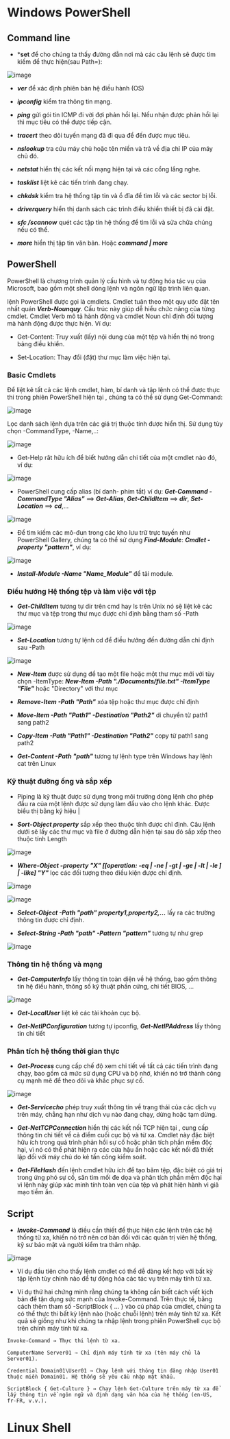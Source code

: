 # Windows PowerShell

## Command line

- ***set** để cho chúng ta thấy đường dẫn nơi mà các câu lệnh sẽ được tìm kiếm để thực hiện(sau Path=):

![image](https://github.com/user-attachments/assets/bf69e0c9-e7a3-45ec-8a78-5977f0023b1e)

- ***ver***  để xác định phiên bản hệ điều hành (OS)

- ***ipconfig*** kiểm tra thông tin mạng.

- ***ping*** gửi gói tin ICMP đi vời đợi phản hồi lại. Nếu nhận được phản hồi lại thì mục tiêu có thể được tiếp cận.

- ***tracert*** theo dõi tuyến mạng đã đi qua để đến được mục tiêu.

- ***nslookup*** tra cứu máy chủ hoặc tên miền và trả về địa chỉ IP của máy chủ đó.

- ***netstat*** hiển thị các kết nối mạng hiện tại và các cổng lắng nghe.

- ***tasklist*** liệt kê các tiến trình đang chạy.

- ***chkdsk*** kiểm tra hệ thống tập tin và ổ đĩa để tìm lỗi và các sector bị lỗi.

- ***driverquery*** hiển thị danh sách các trình điều khiển thiết bị đã cài đặt.

- ***sfc /scannow*** quét các tập tin hệ thống để tìm lỗi và sửa chữa chúng nếu có thể.

- ***more*** hiển thị tập tin văn bản. Hoặc ***command | more***

## PowerShell

PowerShell là chương trình quản lý cấu hình và tự động hóa tác vụ của Microsoft, bao gồm một shell dòng lệnh và ngôn ngữ lập trình liên quan.

lệnh PowerShell được gọi là cmdlets. Cmdlet tuân theo một quy ước đặt tên nhất quán ***Verb-Nounquy***. Cấu trúc này giúp dễ hiểu chức năng của từng cmdlet. Cmdlet Verb mô tả hành động và cmdlet Noun chỉ định đối tượng mà hành động được thực hiện. Ví dụ:

- Get-Content: Truy xuất (lấy) nội dung của một tệp và hiển thị nó trong bảng điều khiển.

- Set-Location: Thay đổi (đặt) thư mục làm việc hiện tại.

### Basic Cmdlets

Để liệt kê tất cả các lệnh cmdlet, hàm, bí danh và tập lệnh có thể được thực thi trong phiên PowerShell hiện tại , chúng ta có thể sử dụng Get-Command:

![image](https://github.com/user-attachments/assets/e6b7695f-fb61-492f-99dd-ba9a0f1052a3)

Lọc danh sách lệnh dựa trên các giá trị thuộc tính được hiển thị. Sử dụng tùy chọn -CommandType, -Name,..:

![image](https://github.com/user-attachments/assets/e4773e89-a9b8-4186-9bb0-7ab31c0aa057)

- Get-Help rât hữu ích để biết hướng dẫn chi tiết của một cmdlet nào đó, ví dụ:

![image](https://github.com/user-attachments/assets/f25d202f-d500-4537-9f9c-794d00d7ecc0)

- PowerShell cung cấp alias (bí danh- phím tắt) ví dụ: ***Get-Command -CommandType "Alias"*** ==> ***Get-Alias***, ***Get-ChildItem*** ==> ***dir***, ***Set-Location*** ==> ***cd***,...

![image](https://github.com/user-attachments/assets/a6586fa7-dd99-421c-a741-3fea8a7569be)

- Để tìm kiếm các mô-đun trong các kho lưu trữ trực tuyến như PowerShell Gallery, chúng ta có thể sử dụng ***Find-Module***: ***Cmdlet -property "pattern"***, ví dụ:

![image](https://github.com/user-attachments/assets/ebf64f19-abaf-4c7d-b609-28fa785cf2fd)

- ***Install-Module -Name "Name_Module"*** để tải module.

### Điều hướng Hệ thống tệp và làm việc với tệp

- ***Get-ChildItem*** tương tự dir trên cmd hay ls trên Unix nó sẽ liệt kê các thư mục và tệp trong thư mục được chỉ định bằng tham số -Path

![image](https://github.com/user-attachments/assets/1dadebbe-e84f-4032-b31a-d4fbabf4a2c1)

- ***Set-Location*** tương tự lệnh cd để điều hướng đến đường dẫn chỉ định sau -Path

![image](https://github.com/user-attachments/assets/7d050484-dcbb-418a-a369-16e214cf4fe8)

- ***New-Item*** được sử dụng để tạo một file hoặc một thư mục mới với tùy chọn -ItemType: ***New-Item -Path "./Documents/file.txt" -ItemType "File"*** hoặc "Directory" với thư mục

- ***Remove-Item -Path "Path"*** xóa tệp hoặc thư mục được chỉ định

- ***Move-Item -Path "Path1" -Destination "Path2"*** di chuyển từ path1 sang path2

- ***Copy-Item -Path "Path1" -Destination "Path2"*** copy từ path1 sang path2

- ***Get-Content -Path "path"*** tương tự lệnh type trên Windows hay lệnh cat trên Linux

### Kỹ thuật đường ống và sắp xếp

- Piping là kỹ thuật được sử dụng trong môi trường dòng lệnh cho phép đầu ra của một lệnh được sử dụng làm đầu vào cho lệnh khác. Được biểu thị bằng ký hiệu |

- ***Sort-Object property*** sắp xếp theo thuộc tính được chỉ định. Câu lệnh dưới sẽ lấy các thư mục và file ở đường dẫn hiện tại sau đó sắp xếp theo thuộc tính Length

![image](https://github.com/user-attachments/assets/23b2f0a6-8c19-491e-bdf8-2e330325ef32)

- ***Where-Object -property "X" [[operation: -eq | -ne | -gt | -ge | -lt | -le ] | -like] "Y"*** lọc các đối tượng theo điều kiện được chỉ định.

![image](https://github.com/user-attachments/assets/6df6dc9e-d25b-4cc6-9439-e6ff5b051d86)

![image](https://github.com/user-attachments/assets/e1584c24-7d06-4e5d-9fc1-a3419e40b17e)

- ***Select-Object -Path "path" property1,property2,...*** lấy ra các trường thông tin được chỉ định. 

- ***Select-String -Path "path" -Pattern "pattern"*** tương tự như grep

![image](https://github.com/user-attachments/assets/dd16a6cb-f9df-4aab-b427-4ed3b71f22de)


### Thông tin hệ thống và mạng

- ***Get-ComputerInfo*** lấy thông tin toàn diện về hệ thống, bao gồm thông tin hệ điều hành, thông số kỹ thuật phần cứng, chi tiết BIOS, ...

![image](https://github.com/user-attachments/assets/8c620fbc-d632-4bfb-855f-b65a8137063c)

- ***Get-LocalUser*** liệt kê các tài khoản cục bộ.

- ***Get-NetIPConfiguration*** tương tự ipconfig, ***Get-NetIPAddress*** lấy thông tin chi tiết

### Phân tích hệ thống thời gian thực

- ***Get-Process*** cung cấp chế độ xem chi tiết về tất cả các tiến trình đang chạy, bao gồm cả mức sử dụng CPU và bộ nhớ, khiến nó trở thành công cụ mạnh mẽ để theo dõi và khắc phục sự cố.

![image](https://github.com/user-attachments/assets/ed3ce291-aee0-4009-9bd9-d5cef06e18a7)

- ***Get-Servicecho*** phép truy xuất thông tin về trạng thái của các dịch vụ trên máy, chẳng hạn như dịch vụ nào đang chạy, dừng hoặc tạm dừng.

- ***Get-NetTCPConnection*** hiển thị các kết nối TCP hiện tại , cung cấp thông tin chi tiết về cả điểm cuối cục bộ và từ xa. Cmdlet này đặc biệt hữu ích trong quá trình phản hồi sự cố hoặc phân tích phần mềm độc hại, vì nó có thể phát hiện ra các cửa hậu ẩn hoặc các kết nối đã thiết lập đối với máy chủ do kẻ tấn công kiểm soát.

- ***Get-FileHash*** đến lệnh cmdlet hữu ích để tạo băm tệp, đặc biệt có giá trị trong ứng phó sự cố, săn tìm mối đe dọa và phân tích phần mềm độc hại vì lệnh này giúp xác minh tính toàn vẹn của tệp và phát hiện hành vi giả mạo tiềm ẩn.

## Script

- ***Invoke-Command*** là điều cần thiết để thực hiện các lệnh trên các hệ thống từ xa, khiến nó trở nên cơ bản đối với các quản trị viên hệ thống, kỹ sư bảo mật và người kiểm tra thâm nhập.

![image](https://github.com/user-attachments/assets/9e83b6a3-0a23-4ceb-9c0f-1d44b34863af)

- Ví dụ đầu tiên cho thấy lệnh cmdlet có thể dễ dàng kết hợp với bất kỳ tập lệnh tùy chỉnh nào để tự động hóa các tác vụ trên máy tính từ xa.

- Ví dụ thứ hai chứng minh rằng chúng ta không cần biết cách viết kịch bản để tận dụng sức mạnh của Invoke-Command. Trên thực tế, bằng cách thêm tham số -ScriptBlock { ... } vào cú pháp của cmdlet, chúng ta có thể thực thi bất kỳ lệnh nào (hoặc chuỗi lệnh) trên máy tính từ xa. Kết quả sẽ giống như khi chúng ta nhập lệnh trong phiên PowerShell cục bộ trên chính máy tính từ xa.

`Invoke-Command → Thực thi lệnh từ xa.`

`ComputerName Server01 → Chỉ định máy tính từ xa (tên máy chủ là Server01).`

`Credential Domain01\User01 → Chạy lệnh với thông tin đăng nhập User01 thuộc miền Domain01. Hệ thống sẽ yêu cầu nhập mật khẩu.`

`ScriptBlock { Get-Culture } → Chạy lệnh Get-Culture trên máy từ xa để lấy thông tin về ngôn ngữ và định dạng văn hóa của hệ thống (en-US, fr-FR, v.v.).`

# Linux Shell
